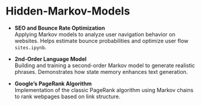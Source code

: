 # Hidden-Markov-Models

- **SEO and Bounce Rate Optimization**  
  Applying Markov models to analyze user navigation behavior on websites. Helps estimate bounce probabilities and optimize user flow `sites.ipynb`.

- **2nd-Order Language Model**  
  Building and training a second-order Markov model to generate realistic phrases. Demonstrates how state memory enhances text generation.

- **Google’s PageRank Algorithm**  
  Implementation of the classic PageRank algorithm using Markov chains to rank webpages based on link structure.
